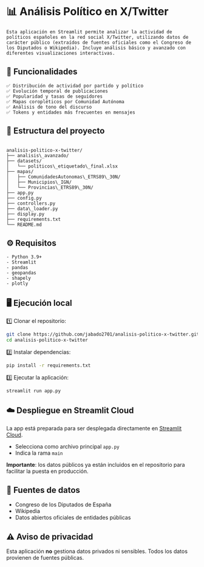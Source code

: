 ```

```
# 📊 Análisis Político en X/Twitter
```
Esta aplicación en Streamlit permite analizar la actividad de políticos españoles en la red social X/Twitter, utilizando datos de carácter público (extraídos de fuentes oficiales como el Congreso de los Diputados o Wikipedia). Incluye análisis básico y avanzado con diferentes visualizaciones interactivas.
````
## 🚀 Funcionalidades
````
✅ Distribución de actividad por partido y político  
✅ Evolución temporal de publicaciones  
✅ Popularidad y tasas de seguidores  
✅ Mapas coropléticos por Comunidad Autónoma  
✅ Análisis de tono del discurso  
✅ Tokens y entidades más frecuentes en mensajes  
````
## 📁 Estructura del proyecto
````

analisis-politico-x-twitter/
├── analisis\_avanzado/
├── datasets/
│   └── politicos\_etiquetado\_final.xlsx
├── mapas/
│   ├── ComunidadesAutonomas\_ETRS89\_30N/
│   ├── Municipios\_IGN/
│   └── Provincias\_ETRS89\_30N/
├── app.py
├── config.py
├── controllers.py
├── data\_loader.py
├── display.py
├── requirements.txt
└── README.md
````
## ⚙️ Requisitos
````
- Python 3.9+  
- Streamlit  
- pandas  
- geopandas  
- shapely  
- plotly
````

## 🖥️ Ejecución local

1️⃣ Clonar el repositorio:  

```bash
git clone https://github.com/jabado2701/analisis-politico-x-twitter.git
cd analisis-politico-x-twitter
````

2️⃣ Instalar dependencias:

```bash
pip install -r requirements.txt
```

3️⃣ Ejecutar la aplicación:

```bash
streamlit run app.py
```

## ☁️ Despliegue en Streamlit Cloud

La app está preparada para ser desplegada directamente en [Streamlit Cloud](https://streamlit.io/cloud).

* Selecciona como archivo principal `app.py`
* Indica la rama `main`

**Importante**: los datos públicos ya están incluidos en el repositorio para facilitar la puesta en producción.

## 📄 Fuentes de datos

* Congreso de los Diputados de España
* Wikipedia
* Datos abiertos oficiales de entidades públicas

## ⚠️ Aviso de privacidad

Esta aplicación **no** gestiona datos privados ni sensibles. Todos los datos provienen de fuentes públicas.
